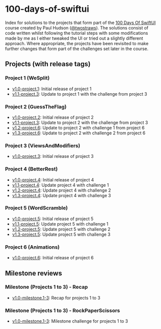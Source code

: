 # 100-days-of-swiftui

Index for solutions to the projects that form part of the [100 Days Of SwiftUI](https://www.hackingwithswift.com/100/swiftui/) course created by Paul Hudson ([@twostraws](https://github.com/twostraws)). The solutions consist of code written whilst following the tutorial steps with some modifications made by me as I either tweaked the UI or tried out a slightly different approach. Where appropriate, the projects have been revisited to make further changes that form part of the challenges set later in the course.

## Projects (with release tags)

### Project 1 (WeSplit)

- [v1.0-project.1](https://github.com/bgilmour/project01-100days-WeSplit/tree/v1.0-project.1): Initial release of project 1
- [v1.1-project.3](https://github.com/bgilmour/project01-100days-WeSplit/tree/v1.1-project.3): Update to project 1 with the challenge from project 3

### Project 2 (GuessTheFlag)

- [v1.0-project.2](https://github.com/bgilmour/project02-100days-GuessTheFlag/tree/v1.0-project.2): Initial release of project 2
- [v1.1-project.3](https://github.com/bgilmour/project02-100days-GuessTheFlag/tree/v1.1-project.3): Update to project 2 with the challenge from project 3
- [v1.2-project.6](https://github.com/bgilmour/project02-100days-GuessTheFlag/tree/v1.2-project.6): Update to project 2 with challenge 1 from project 6
- [v1.3-project.6](https://github.com/bgilmour/project02-100days-GuessTheFlag/tree/v1.3-project.6): Update to project 2 with challenge 2 from project 6

### Project 3 (ViewsAndModifiers)

- [v1.0-project.3](https://github.com/bgilmour/project03-100days-ViewsAndModifiers/tree/v1.0-project.3): Initial release of project 3

### Project 4 (BetterRest)

- [v1.0-project.4](https://github.com/bgilmour/project04-100days-BetterRest/tree/v1.0-project.4): Initial release of project 4
- [v1.1-project.4](https://github.com/bgilmour/project04-100days-BetterRest/tree/v1.1-project.4): Update project 4 with challenge 1
- [v1.2-project.4](https://github.com/bgilmour/project04-100days-BetterRest/tree/v1.2-project.4): Update project 4 with challenge 2
- [v1.3-project.4](https://github.com/bgilmour/project04-100days-BetterRest/tree/v1.3-project.4): Update project 4 with challenge 3

### Project 5 (WordScramble)

- [v1.0-project.5](https://github.com/bgilmour/project05-100days-WordScramble/tree/v1.0-project.5): Initial release of project 5
- [v1.1-project.5](https://github.com/bgilmour/project05-100days-WordScramble/tree/v1.1-project.5): Update project 5 with challenge 1
- [v1.2-project.5](https://github.com/bgilmour/project05-100days-WordScramble/tree/v1.2-project.5): Update project 5 with challenge 2
- [v1.3-project.5](https://github.com/bgilmour/project05-100days-WordScramble/tree/v1.3-project.5): Update project 5 with challenge 3

### Project 6 (Animations)

- [v1.0-project.6](https://github.com/bgilmour/project06-100days-Animations/tree/v1.0-project.6): Initial release of project 6

## Milestone reviews

### Milestone (Projects 1 to 3) - Recap

- [v1.0-milestone.1-3](https://github.com/bgilmour/milestone1to3-100days-Recap/tree/v1.0-milestone.1-3): Recap for projects 1 to 3

### Milestone (Projects 1 to 3) - RockPaperScissors

- [v1.0-milestone.1-3](https://github.com/bgilmour/milestone1to3-100days-RockPaperScissors/tree/v1.0-milestone.1-3): Milestone challenge for projects 1 to 3
